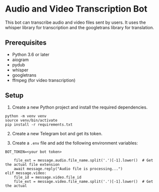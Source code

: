  # Audio and Video Transcription Bot

This bot can transcribe audio and video files sent by users. It uses the whisper library for transcription and the googletrans library for translation.

## Prerequisites

- Python 3.6 or later
- aiogram
- pydub
- whisper
- googletrans
- ffmpeg (for video transcription)

## Setup

1. Create a new Python project and install the required dependencies.

```
python -m venv venv
source venv/bin/activate
pip install -r requirements.txt
```

2. Create a new Telegram bot and get its token.

3. Create a `.env` file and add the following environment variables:

```
BOT_TOKEN=<your bot token>
```

        file_ext = message.audio.file_name.split('.')[-1].lower()  # Get the actual file extension
        await message.reply("Audio file is processing...")
    elif message.video:
        file_id = message.video.file_id
        file_ext = message.video.file_name.split('.')[-1].lower()  # Get the actual

